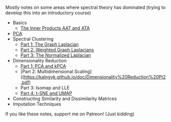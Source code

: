 Mostly notes on some areas where spectral theory has dominated (trying to develop this into an introductory course)

- Basics
   - [The Inner Products AAT and ATA](https://kalngyk.github.io/doc/AAT%20and%20ATA.pdf)
- [PCA](https://kalngyk.github.io/doc/Spectral%20theory%20basis%20of%20PCA.pdf)
- Spectral Clustering
   - [Part 1: The Graph Laplacian](https://kalngyk.github.io/doc/Spectral%20Clustering%20Pt1.pdf)
   - [Part 2: Weighted Graph Laplacians](https://kalngyk.github.io/doc/Spectral%20Clustering%20Pt2.pdf)
   - [Part 3: The Normalized Laplacian](https://kalngyk.github.io/doc/Spectral%20Clustering%20Pt3.pdf)
- Dimensionality Reduction
   - [Part 1: PCA and kPCA](https://kalngyk.github.io/doc/Dimensionality%20Reduction%20Pt1.pdf) 
   - [Part 2: Multidimensional Scaling]((https://kalngyk.github.io/doc/Dimensionality%20Reduction%20Pt2.pdf) 
   - Part 3: Isomap and LLE
   - [Part 4: t-SNE and UMAP](https://kalngyk.github.io/doc/Dimensionality%20Reduction%20Pt4.pdf) 
- Constructing Similarity and Dissimilarity Matrices
- Imputation Techniques

If you like these notes, support me on Patreon! (Just kidding)
